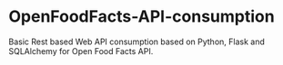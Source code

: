 # OpenFoodFacts-API-consumption
Basic Rest based Web API consumption based on Python, Flask and SQLAlchemy for Open Food Facts API.
